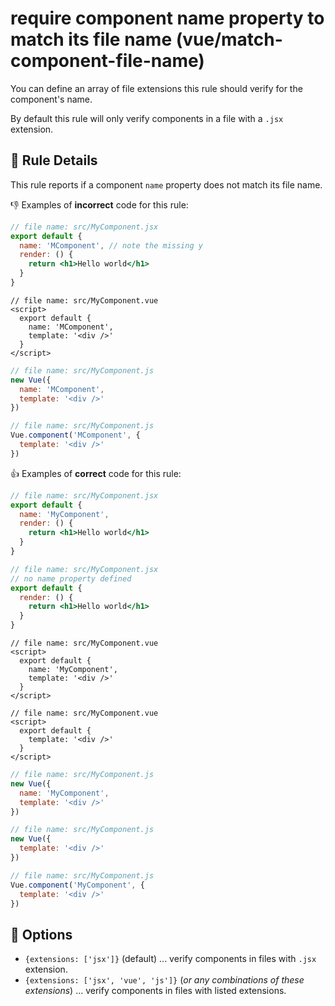 # require component name property to match its file name (vue/match-component-file-name)

You can define an array of file extensions this rule should verify for 
the component's name.

By default this rule will only verify components in a file with a `.jsx` 
extension.

## :book: Rule Details

This rule reports if a component `name` property does not match its file name.

:-1: Examples of **incorrect** code for this rule:

```jsx
// file name: src/MyComponent.jsx
export default {
  name: 'MComponent', // note the missing y
  render: () {
    return <h1>Hello world</h1>
  }
}
```

```vue
// file name: src/MyComponent.vue
<script>
  export default {
    name: 'MComponent',
    template: '<div />'
  }
</script>
```

```js
// file name: src/MyComponent.js
new Vue({
  name: 'MComponent',
  template: '<div />'
})
```

```js
// file name: src/MyComponent.js
Vue.component('MComponent', {
  template: '<div />'
})
```

:+1: Examples of **correct** code for this rule:

```jsx
// file name: src/MyComponent.jsx
export default {
  name: 'MyComponent',
  render: () {
    return <h1>Hello world</h1>
  }
}
```

```jsx
// file name: src/MyComponent.jsx
// no name property defined
export default {
  render: () {
    return <h1>Hello world</h1>
  }
}
```

```vue
// file name: src/MyComponent.vue
<script>
  export default {
    name: 'MyComponent',
    template: '<div />'
  }
</script>
```

```vue
// file name: src/MyComponent.vue
<script>
  export default {
    template: '<div />'
  }
</script>
```

```js
// file name: src/MyComponent.js
new Vue({
  name: 'MyComponent',
  template: '<div />'
})
```

```js
// file name: src/MyComponent.js
new Vue({
  template: '<div />'
})
```

```js
// file name: src/MyComponent.js
Vue.component('MyComponent', {
  template: '<div />'
})
```

## :wrench: Options

- `{extensions: ['jsx']}` (default) ... verify components in files with `.jsx` extension.
- `{extensions: ['jsx', 'vue', 'js']}` (*or any combinations of these extensions*) 
  ... verify components in files with listed extensions.
